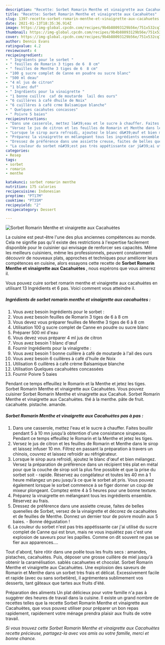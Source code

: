 ```yaml
---
description: "Recette: Sorbet Romarin Menthe et vinaigrette aux Cacahuètes"
title: "Recette: Sorbet Romarin Menthe et vinaigrette aux Cacahuètes"
slug: 1397-recette-sorbet-romarin-menthe-et-vinaigrette-aux-cacahuetes
date: 2021-01-13T18:35:36.914Z
image: https://img-global.cpcdn.com/recipes/9b4b88093129b56e/751x532cq70/sorbet-romarin-menthe-et-vinaigrette-aux-cacahuetes-photo-principale-de-la-recette.jpg
thumbnail: https://img-global.cpcdn.com/recipes/9b4b88093129b56e/751x532cq70/sorbet-romarin-menthe-et-vinaigrette-aux-cacahuetes-photo-principale-de-la-recette.jpg
cover: https://img-global.cpcdn.com/recipes/9b4b88093129b56e/751x532cq70/sorbet-romarin-menthe-et-vinaigrette-aux-cacahuetes-photo-principale-de-la-recette.jpg
author: Dennis Evans
ratingvalue: 4.2
reviewcount: 4
recipeingredient:
- " Ingrdients pour le sorbet "
- " feuilles de Romarin 3 tiges de 6  8 cm"
- " feuilles de Menthe 3 tiges de 6  8 cm"
- "100 g sucre complet de Canne en poudre ou sucre blanc"
- "500 ml deau"
- "4 ml jus de citron"
- "1 blanc duf"
- " Ingrdients pour la vinaigrette "
- "1 bonne cuillre  caf de moutarde  lail des ours"
- "6 cuillères à café dhuile de Noix"
- "6 cuillères à café crme Balsamique blanche"
- " Quelques cacahutes concasses"
- " Poivre 5 baies"
recipeinstructions:
- "Dans une casserole, mettez l&#39;eau et le sucre à chauffer. Faites bouillir pendant 5 à 10 mn jusqu&#39;à obtention d&#39;une consistance sirupeuse. Pendant ce temps effeuillez le Romarin et la Menthe et jetez les tiges."
- "Versez le jus de citron et les feuilles de Romarin et Menthe dans le sirop et laissez infuser 10 mn. Filtrez en passant la préparation à travers un chinois, couvrez et laissez refroidir au réfrigérateur."
- "Lorsque le sirop aura refroidi, ajoutez le blanc d&#39;œuf et bien mélangez. Versez la préparation de préférence dans un récipient très plat en métal pour que la couche de sirop soit la plus fine possible et que la prise du sorbet soit rapide. Réservez au congélateur et toutes les 40 mn à 1 heure mélangez un peu jusqu&#39;à ce que le sorbet ait pris. Vous pouvez également lorsque le sorbet commence à se figer donner un coup de mixeur plongeant. Comptez entre 4 à 5 heures pour une bonne texture."
- "Préparez la vinaigrette en mélangeant tous les ingrédients ensemble. Réservez au frais."
- "Dressez de préférence dans une assiette creuse, faites de belles quenelles de Sorbet, versez de la vinaigrette et décorez de cacahuètes et de feuilles de Menthe. Donnez un dernier tour de poivre moulin aux 5 baies. Bonne dégustation !"
- "La couleur du sorbet n&#39;est pas très appétissante car j&#39;ai utilisé du sucre complet de Canne qui est brun, mais ne vous inquiétez pas c&#39;est une explosion de saveurs pour les papilles. Comme on dit souvent ne pas se fier aux apparences…."
categories:
- Resep
tags:
- sorbet
- romarin
- menthe

katakunci: sorbet romarin menthe 
nutrition: 175 calories
recipecuisine: Indonesian
preptime: "PT17M"
cooktime: "PT35M"
recipeyield: "2"
recipecategory: Dessert

---
```



![Sorbet Romarin Menthe et vinaigrette aux Cacahuètes](https://img-global.cpcdn.com/recipes/9b4b88093129b56e/751x532cq70/sorbet-romarin-menthe-et-vinaigrette-aux-cacahuetes-photo-principale-de-la-recette.jpg)

La cuisine est peut-être l'une des plus anciennes compétences au monde. Cela ne signifie pas qu'il existe des restrictions à l'expertise facilement disponible pour le cuisinier qui envisage de renforcer ses capacités. Même les meilleurs cuisiniers, même les professionnels, peuvent constamment découvrir de nouveaux plats, approches et techniques pour améliorer leurs compétences en cuisine, alors essayons cette recette de <strong> Sorbet Romarin Menthe et vinaigrette aux Cacahuètes </strong>, nous espérons que vous aimerez il.

<!--inarticleads1-->

Vous pouvez cuire sorbet romarin menthe et vinaigrette aux cacahuètes en utilisant 13 Ingrédients et 6 pas. Voici comment vous atteindre il.

##### Ingrédients de sorbet romarin menthe et vinaigrette aux cacahuètes :

1. Vous avez besoin  Ingrédients pour le sorbet :
1. Vous avez besoin  feuilles de Romarin 3 tiges de 6 à 8 cm
1. Vous devez vous préparer  feuilles de Menthe 3 tiges de 6 à 8 cm
1. Utilisation 100 g sucre complet de Canne en poudre ou sucre blanc
1. Préparer 500 ml d&#39;eau
1. Vous devez vous préparer 4 ml jus de citron
1. Vous avez besoin 1 blanc d&#39;œuf
1. Fournir  Ingrédients pour la vinaigrette :
1. Vous avez besoin 1 bonne cuillère à café de moutarde à l&#39;ail des ours
1. Vous avez besoin 6 cuillères à café d&#39;huile de Noix
1. Utilisation 6 cuillères à café crème Balsamique blanche
1. Utilisation  Quelques cacahuètes concassées
1. Fournir  Poivre 5 baies


Pendant ce temps effeuillez le Romarin et la Menthe et jetez les tiges. Sorbet Romarin Menthe et vinaigrette aux Cacahuètes. Vous pouvez cuisiner Sorbet Romarin Menthe et vinaigrette aux Cacahuè. Sorbet Romarin Menthe et vinaigrette aux Cacahuètes. thé à la menthe. pâte de fruit. cacahuète. pistache. amande. 

<!--inarticleads2-->

##### Sorbet Romarin Menthe et vinaigrette aux Cacahuètes pas à pas :

1. Dans une casserole, mettez l&#39;eau et le sucre à chauffer. Faites bouillir pendant 5 à 10 mn jusqu&#39;à obtention d&#39;une consistance sirupeuse. Pendant ce temps effeuillez le Romarin et la Menthe et jetez les tiges.
1. Versez le jus de citron et les feuilles de Romarin et Menthe dans le sirop et laissez infuser 10 mn. Filtrez en passant la préparation à travers un chinois, couvrez et laissez refroidir au réfrigérateur.
1. Lorsque le sirop aura refroidi, ajoutez le blanc d&#39;œuf et bien mélangez. Versez la préparation de préférence dans un récipient très plat en métal pour que la couche de sirop soit la plus fine possible et que la prise du sorbet soit - rapide. Réservez au congélateur et toutes les 40 mn à 1 heure mélangez un peu jusqu&#39;à ce que le sorbet ait pris. Vous pouvez également lorsque le sorbet commence à se figer donner un coup de mixeur plongeant. Comptez entre 4 à 5 heures pour une bonne texture.
1. Préparez la vinaigrette en mélangeant tous les ingrédients ensemble. Réservez au frais.
1. Dressez de préférence dans une assiette creuse, faites de belles quenelles de Sorbet, versez de la vinaigrette et décorez de cacahuètes et de feuilles de Menthe. Donnez un dernier tour de poivre moulin aux 5 baies. - Bonne dégustation !
1. La couleur du sorbet n&#39;est pas très appétissante car j&#39;ai utilisé du sucre complet de Canne qui est brun, mais ne vous inquiétez pas c&#39;est une explosion de saveurs pour les papilles. Comme on dit souvent ne pas se fier aux apparences….


Tout d&#39;abord, faire rôtir dans une poêle tous les fruits secs : amandes, pistaches, cacahuètes. Puis, déposer une grosse cuillère de miel jusqu&#39;à obtenir la caramélisation. sablés cacahuetes et chocolat. Sorbet Romarin Menthe et vinaigrette aux Cacahuètes. Une explosion des saveurs de Romarin et Menthe dans un sorbet très frais et délicat. Excessivement facile et rapide (avec ou sans sorbetière), il agrémentera sublimement vos desserts, tant gâteaux que tartes aux fruits d&#39;été. 

<!--inarticleads1-->

<p>
Préparation des aliments Un plat délicieux pour votre famille n'a pas à suggérer des heures de travail dans la cuisine. Il existe un grand nombre de recettes telles que la recette Sorbet Romarin Menthe et vinaigrette aux Cacahuètes, que vous pouvez utiliser pour préparer un bon repas rapidement, rapidement votre ménage prendra plaisir aux fruits de votre travail.
</p>

<p>
<i>Si vous trouvez cette Sorbet Romarin Menthe et vinaigrette aux Cacahuètes recette précieuse, partagez-la avec vos amis ou votre famille, merci et bonne chance.</i>
</p>
